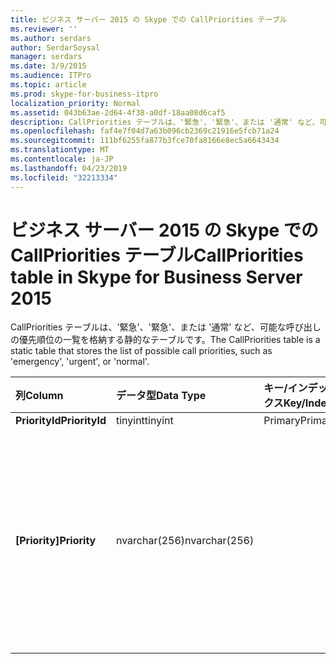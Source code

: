 ```yaml
---
title: ビジネス サーバー 2015 の Skype での CallPriorities テーブル
ms.reviewer: ''
ms.author: serdars
author: SerdarSoysal
manager: serdars
ms.date: 3/9/2015
ms.audience: ITPro
ms.topic: article
ms.prod: skype-for-business-itpro
localization_priority: Normal
ms.assetid: 043b63ae-2d64-4f38-a0df-18aa08d6caf5
description: CallPriorities テーブルは、'緊急'、'緊急'、または '通常' など、可能な呼び出しの優先順位の一覧を格納する静的なテーブルです。
ms.openlocfilehash: faf4e7f04d7a63b096cb2369c21916e5fcb71a24
ms.sourcegitcommit: 111bf6255fa877b3fce70fa8166e8ec5a6643434
ms.translationtype: MT
ms.contentlocale: ja-JP
ms.lasthandoff: 04/23/2019
ms.locfileid: "32213334"
---
```

# <a name="callpriorities-table-in-skype-for-business-server-2015"></a><span data-ttu-id="aa906-103">ビジネス サーバー 2015 の Skype での CallPriorities テーブル</span><span class="sxs-lookup"><span data-stu-id="aa906-103">CallPriorities table in Skype for Business Server 2015</span></span>
 
<span data-ttu-id="aa906-104">CallPriorities テーブルは、'緊急'、'緊急'、または '通常' など、可能な呼び出しの優先順位の一覧を格納する静的なテーブルです。</span><span class="sxs-lookup"><span data-stu-id="aa906-104">The CallPriorities table is a static table that stores the list of possible call priorities, such as 'emergency', 'urgent', or 'normal'.</span></span>
  
|<span data-ttu-id="aa906-105">**列**</span><span class="sxs-lookup"><span data-stu-id="aa906-105">**Column**</span></span>|<span data-ttu-id="aa906-106">**データ型**</span><span class="sxs-lookup"><span data-stu-id="aa906-106">**Data Type**</span></span>|<span data-ttu-id="aa906-107">**キー/インデックス**</span><span class="sxs-lookup"><span data-stu-id="aa906-107">**Key/Index**</span></span>|<span data-ttu-id="aa906-108">**詳細**</span><span class="sxs-lookup"><span data-stu-id="aa906-108">**Details**</span></span>|
|:-----|:-----|:-----|:-----|
|<span data-ttu-id="aa906-109">**PriorityId**</span><span class="sxs-lookup"><span data-stu-id="aa906-109">**PriorityId**</span></span> <br/> |<span data-ttu-id="aa906-110">tinyint</span><span class="sxs-lookup"><span data-stu-id="aa906-110">tinyint</span></span>  <br/> |<span data-ttu-id="aa906-111">Primary</span><span class="sxs-lookup"><span data-stu-id="aa906-111">Primary</span></span>  <br/> ||
|<span data-ttu-id="aa906-112">**[Priority]**</span><span class="sxs-lookup"><span data-stu-id="aa906-112">**Priority**</span></span> <br/> |<span data-ttu-id="aa906-113">nvarchar(256)</span><span class="sxs-lookup"><span data-stu-id="aa906-113">nvarchar(256)</span></span>  <br/> || <span data-ttu-id="aa906-114">使用可能な値:</span><span class="sxs-lookup"><span data-stu-id="aa906-114">Allowed values:</span></span> <br/>  <span data-ttu-id="aa906-115">0 - 不明</span><span class="sxs-lookup"><span data-stu-id="aa906-115">0 - Unknown</span></span> <br/>  <span data-ttu-id="aa906-116">1-切迫感のないです。</span><span class="sxs-lookup"><span data-stu-id="aa906-116">1 - Non-Urgent</span></span> <br/>  <span data-ttu-id="aa906-117">2-標準</span><span class="sxs-lookup"><span data-stu-id="aa906-117">2 - Normal</span></span> <br/>  <span data-ttu-id="aa906-118">3-緊急</span><span class="sxs-lookup"><span data-stu-id="aa906-118">3 - Urgent</span></span> <br/>  <span data-ttu-id="aa906-119">4-緊急</span><span class="sxs-lookup"><span data-stu-id="aa906-119">4 - Emergency</span></span> <br/> |
   

